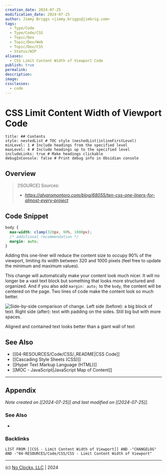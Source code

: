 ```yaml
---
creation_date: 2024-07-25
modification_date: 2024-07-25
author: Jimmy Briggs <jimmy.briggs@jimbrig.com>
tags:
  - Type/Code
  - Type/Code/CSS
  - Topic/Dev
  - Topic/Dev/Web
  - Topic/Dev/CSS
  - Status/WIP
aliases:
  - CSS Limit Content Width of Viewport Code
publish: true
permalink:
description:
image:
cssclasses:
  - code
---
```


# CSS Limit Content Width of Viewport Code

```table-of-contents
title: ## Contents 
style: nestedList # TOC style (nestedList|inlineFirstLevel)
minLevel: 1 # Include headings from the specified level
maxLevel: 4 # Include headings up to the specified level
includeLinks: true # Make headings clickable
debugInConsole: false # Print debug info in Obsidian console
```

## Overview

> [!SOURCE] Sources:
> - *https://alvaromontoro.com/blog/68055/ten-css-one-liners-for-almost-every-project*

## Code Snippet

```css
body {
  max-width: clamp(320px, 90%, 1000px);
  /* additional recommendation */
  margin: auto;
}
```

Adding this one-liner will reduce the content size to occupy 90% of the viewport, limiting its width between 320 and 1000 pixels (feel free to update the minimum and maximum values).

This change will automatically make your content look much nicer. It will no longer be a vast text block but something that looks more structured and organized. And if you also add `margin: auto;` to the `body`, the content will be centered on the page. Two lines of code make the content look so much better.

![Side-by-side comparison of change. Left side (before): a big block of text. Right side (after): text with padding on the sides. Still big but with more spaces.](https://alvaromontoro.com/images/blog/one-liner-0.webp)

Aligned and contained text looks better than a giant wall of text

## See Also

- [[04-RESOURCES/Code/CSS/_README|CSS Code]]
- [[Cascading Style Sheets (CSS)]]
- [[Hyper Text Markup Language (HTML)]]
- [[MOC - JavaScript|JavaScript Map of Content]]


***

## Appendix

*Note created on [[2024-07-25]] and last modified on [[2024-07-25]].*

### See Also

- 

### Backlinks

```dataview
LIST FROM [[CSS - Limit Content Width of Viewport]] AND -"CHANGELOG" AND -"04-RESOURCES/Code/CSS/CSS - Limit Content Width of Viewport"
```

***

(c) [No Clocks, LLC](https://github.com/noclocks) | 2024